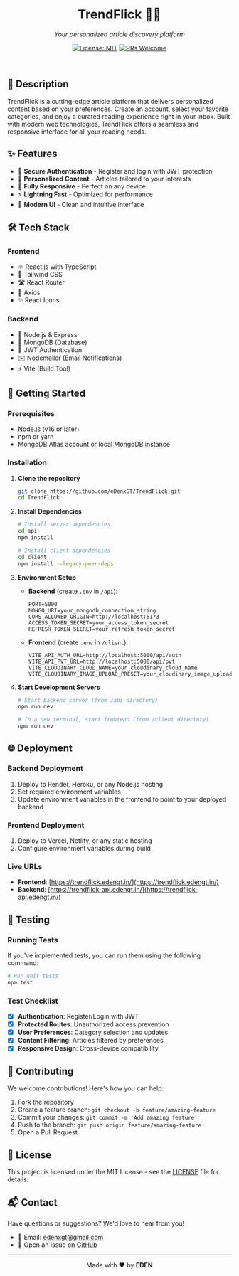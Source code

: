 <div align="center">
  <h1>TrendFlick 📰✨</h1>
  <p><em>Your personalized article discovery platform</em></p>
  
  [![License: MIT](https://img.shields.io/badge/License-MIT-yellow.svg)](https://opensource.org/licenses/MIT)
  [![PRs Welcome](https://img.shields.io/badge/PRs-welcome-brightgreen.svg)](http://makeapullrequest.com)
  
  <br/>
</div>

## 🚀 Description

TrendFlick is a cutting-edge article platform that delivers personalized content based on your preferences. Create an account, select your favorite categories, and enjoy a curated reading experience right in your inbox. Built with modern web technologies, TrendFlick offers a seamless and responsive interface for all your reading needs.

## ✨ Features

- 🔐 **Secure Authentication** - Register and login with JWT protection
- 🎯 **Personalized Content** - Articles tailored to your interests
- 📱 **Fully Responsive** - Perfect on any device
- ⚡ **Lightning Fast** - Optimized for performance
- 🌈 **Modern UI** - Clean and intuitive interface

## 🛠️ Tech Stack

### Frontend
- ⚛️ React.js with TypeScript
- 🎨 Tailwind CSS
- 🛣️ React Router
- 🔄 Axios
- ✨ React Icons

### Backend
- 🚀 Node.js & Express
- 🍃 MongoDB (Database)
- 🔑 JWT Authentication
- ✉️ Nodemailer (Email Notifications)
- ⚡ Vite (Build Tool)

## 🚀 Getting Started

### Prerequisites
- Node.js (v16 or later)
- npm or yarn
- MongoDB Atlas account or local MongoDB instance

### Installation

1. **Clone the repository**
   ```bash
   git clone https://github.com/eDenxGT/TrendFlick.git
   cd TrendFlick
   ```

2. **Install Dependencies**
   ```bash
   # Install server dependencies
   cd api
   npm install
   
   # Install client dependencies
   cd client
   npm install --legacy-peer-deps
   ```

3. **Environment Setup**

   - **Backend** (create `.env` in `/api`):
     ```env
     PORT=5000
     MONGO_URI=your_mongodb_connection_string
     CORS_ALLOWED_ORIGIN=http://localhost:5173
     ACCESS_TOKEN_SECRET=your_access_token_secret
     REFRESH_TOKEN_SECRET=your_refresh_token_secret
     ```

   - **Frontend** (create `.env` in `/client`):
     ```env
     VITE_API_AUTH_URL=http://localhost:5000/api/auth
     VITE_API_PVT_URL=http://localhost:5000/api/pvt
     VITE_CLOUDINARY_CLOUD_NAME=your_cloudinary_cloud_name
     VITE_CLOUDINARY_IMAGE_UPLOAD_PRESET=your_cloudinary_image_upload_preset
     ```

4. **Start Development Servers**
   ```bash
   # Start backend server (from /api directory)
   npm run dev
   
   # In a new terminal, start frontend (from /client directory)
   npm run dev
   ```

## 🌐 Deployment

### Backend Deployment
1. Deploy to Render, Heroku, or any Node.js hosting
2. Set required environment variables
3. Update environment variables in the frontend to point to your deployed backend

### Frontend Deployment
1. Deploy to Vercel, Netlify, or any static hosting
2. Configure environment variables during build

### Live URLs
- **Frontend**: [https://trendflick.edengt.in/](https://trendflick.edengt.in/)
- **Backend**: [https://trendflick-api.edengt.in/](https://trendflick-api.edengt.in/)

## 🧪 Testing

### Running Tests

If you've implemented tests, you can run them using the following command:

```bash
# Run unit tests
npm test
```

### Test Checklist
- [x] **Authentication**: Register/Login with JWT
- [x] **Protected Routes**: Unauthorized access prevention
- [x] **User Preferences**: Category selection and updates
- [x] **Content Filtering**: Articles filtered by preferences
- [x] **Responsive Design**: Cross-device compatibility

## 🤝 Contributing

We welcome contributions! Here's how you can help:

1. Fork the repository
2. Create a feature branch: `git checkout -b feature/amazing-feature`
3. Commit your changes: `git commit -m 'Add amazing feature'`
4. Push to the branch: `git push origin feature/amazing-feature`
5. Open a Pull Request

## 📄 License

This project is licensed under the MIT License - see the [LICENSE](LICENSE) file for details.

## 📬 Contact

Have questions or suggestions? We'd love to hear from you!

- 📧 Email: [edenxgt@gmail.com](mailto:edenxgt@gmail.com)
- 💬 Open an issue on [GitHub](https://github.com/eDenxGT/TrendFlick/issues)

---

<div align="center">
  Made with ❤️ by <strong>EDEN</strong>
</div>